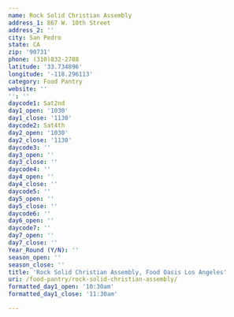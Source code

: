 ```yaml
---
name: Rock Solid Christian Assembly
address_1: 867 W. 10th Street
address_2: ''
city: San Pedro
state: CA
zip: '90731'
phone: (310)832-2788
latitude: '33.734896'
longitude: '-118.296113'
category: Food Pantry
website: ''
'': ''
daycode1: Sat2nd
day1_open: '1030'
day1_close: '1130'
daycode2: Sat4th
day2_open: '1030'
day2_close: '1130'
daycode3: ''
day3_open: ''
day3_close: ''
daycode4: ''
day4_open: ''
day4_close: ''
daycode5: ''
day5_open: ''
day5_close: ''
daycode6: ''
day6_open: ''
daycode7: ''
day7_open: ''
day7_close: ''
Year_Round (Y/N): ''
season_open: ''
season_close: ''
title: 'Rock Solid Christian Assembly, Food Oasis Los Angeles'
uri: /food-pantry/rock-solid-christian-assembly/
formatted_day1_open: '10:30am'
formatted_day1_close: '11:30am'

---
```

